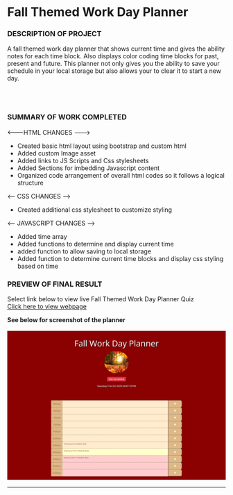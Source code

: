 <h1> Fall Themed Work Day Planner</h1>
<p></p>
<h3>DESCRIPTION OF PROJECT</h3>
A fall themed work day planner that shows current time and gives the ability notes for each time block. Also displays color coding time blocks for past, present and future. This planner not only gives you the ability to save your schedule in your local storage but also allows your to clear it to start a new day. 

<br><br>
<h3>SUMMARY OF WORK COMPLETED</h3>

<---HTML CHANGES --->
- Created basic html layout using bootstrap and custom html 
- Added custom Image asset
- Added links to JS Scripts and Css stylesheets 
- Added Sections for imbedding Javascript content 
- Organized code arrangement of overall html codes so it follows a logical structure

<-- CSS CHANGES -->
- Created additional css stylesheet to customize styling 


<-- JAVASCRIPT CHANGES -->
- Added time array
- Added functions  to determine and display current time 
- added function to allow saving to local storage 
- Added function to determine current time blocks and display css styling based on time 

<p></p>

<h3>PREVIEW OF FINAL RESULT</h3>
<p>

Select link below to view live Fall Themed Work Day Planner  Quiz <br>
<a href="https://lex4736.github.io/fallworkdayplanner/"> Click here to view webpage </a>
<p>
<b>See below for screenshot of the planner<b>
<br><br>
<img src="Screenshot 2020-10-31 16.47.19.png" alt="Work Day Planner - Fall Theme">
<br><hr>
